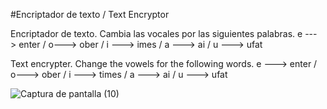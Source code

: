 #Encriptador de texto / Text Encryptor

Encriptador de texto. Cambia las vocales por las siguientes palabras. 
e ---> enter / o---> ober / i ---> imes / a ---> ai / u ---> ufat

Text encrypter. Change the vowels for the following words.
e ---> enter / o---> ober / i ---> times / a ---> ai / u ---> ufat

![Captura de pantalla (10)](https://user-images.githubusercontent.com/112435090/191029500-3605b3e8-e1dc-4c8c-85e6-c31071b454dd.png)
